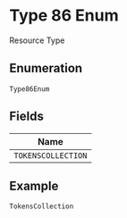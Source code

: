 
# Type 86 Enum

Resource Type

## Enumeration

`Type86Enum`

## Fields

| Name |
|  --- |
| `TOKENSCOLLECTION` |

## Example

```
TokensCollection
```

